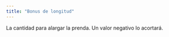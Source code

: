 ```yaml
---
title: "Bonus de longitud"
---
```


La cantidad para alargar la prenda. Un valor negativo lo acortará.




